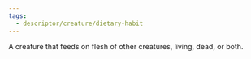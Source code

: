 ```yaml
---
tags:
  - descriptor/creature/dietary-habit
---
```

A creature that feeds on flesh of other creatures, living, dead, or both.